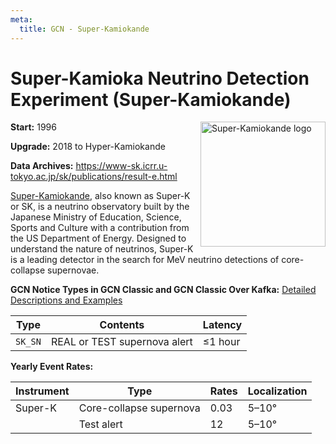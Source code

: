 ```yaml
---
meta:
  title: GCN - Super-Kamiokande
---
```


# Super-Kamioka Neutrino Detection Experiment (Super-Kamiokande)

<img 
  src="/_static/img/sk-logo.png"
  width="200"
  align="right"
  alt="Super-Kamiokande logo"
/>

**Start:** 1996

**Upgrade:** 2018 to Hyper-Kamiokande

**Data Archives:**
https://www-sk.icrr.u-tokyo.ac.jp/sk/publications/result-e.html

[Super-Kamiokande](https://www-sk.icrr.u-tokyo.ac.jp/sk/index-e.html), also known as Super-K or SK, is a neutrino observatory built by the Japanese Ministry of Education, Science, Sports and Culture with a contribution from the US Department of Energy. Designed to understand the nature of neutrinos, Super-K is a leading detector in the search for MeV neutrino detections of core-collapse supernovae.

**GCN Notice Types in GCN Classic and GCN Classic Over Kafka:**
[Detailed Descriptions and Examples](https://gcn.gsfc.nasa.gov/snews.html)

| Type    | Contents                     | Latency     |
| ------- | ---------------------------- | ----------- |
| `SK_SN` | REAL or TEST supernova alert | &leq;1 hour |

**Yearly Event Rates:**

| Instrument | Type                    | Rates | Localization |
| ---------- | ----------------------- | ----- | ------------ |
| Super-K    | Core-collapse supernova | 0.03  | 5–10°        |
|            | Test alert              | 12    | 5–10°        |
